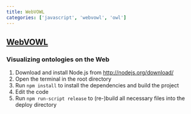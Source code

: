 ```yaml
---
title: WebVOWL
categories: ['javascript', 'webvowl', 'owl']
---
```

## [WebVOWL](https://github.com/VisualDataWeb/WebVOWL)

### Visualizing ontologies on the Web

1. Download and install Node.js from http://nodejs.org/download/
2. Open the terminal in the root directory
3. Run `npm install` to install the dependencies and build the project
4. Edit the code
5. Run `npm run-script release` to (re-)build all necessary files into the deploy directory
